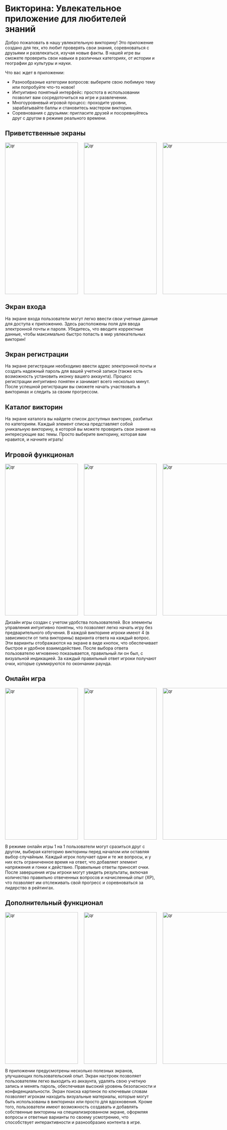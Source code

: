 # Викторина: Увлекательное приложение для любителей знаний
Добро пожаловать в нашу увлекательную викторину! Это приложение создано для тех, кто любит проверять свои знания, соревноваться с друзьями и развлекаться, изучая новые факты. В нашей игре вы сможете проверить свои навыки в различных категориях, от истории и географии до культуры и науки.

Что вас ждет в приложении:
- Разнообразные категории вопросов: выберите свою любимую тему или попробуйте что-то новое!
- Интуитивно понятный интерфейс: простота в использовании позволит вам сосредоточиться на игре и развлечении.
- Многоуровневый игровой процесс: проходите уровни, зарабатывайте баллы и становитесь мастером викторин.
- Соревнования с друзьями: пригласите друзей и посоревнуйтесь друг с другом в режиме реального времени.

## Приветственные экраны
<div style="display: flex; align-items: flex-start;">
    <img width="240" height="500" src="https://github.com/user-attachments/assets/c5bb1b5b-77e4-4781-b8a0-d20ee0e891f2" alt="qr" style="margin-right: 20px;"/>
    <img width="240" height="500" src="https://github.com/user-attachments/assets/e617c753-252a-4015-926b-716634a35383" alt="qr" style="margin-right: 20px;"/>
    <img width="240" height="500" src="https://github.com/user-attachments/assets/62dc1801-958c-457b-836e-123588d49bee" alt="qr" style="margin-right: 20px;"/>
</div>

## Экран входа

На экране входа пользователи могут легко ввести свои учетные данные для доступа к приложению. Здесь расположены поля для ввода электронной почты и пароля. Убедитесь, что вводите корректные данные, чтобы максимально быстро попасть в мир увлекательных викторин!

## Экран регистрации

На экране регистрации необходимо ввести адрес электронной почты и создать надежный пароль для вашей учетной записи (также есть возможность установить иконку вашего аккаунта). Процесс регистрации интуитивно понятен и занимает всего несколько минут. После успешной регистрации вы сможете начать участвовать в викторинах и следить за своим прогрессом.

## Каталог викторин

На экране каталога вы найдете список доступных викторин, разбитых по категориям. Каждый элемент списка представляет собой уникальную викторину, в которой вы можете проверить свои знания на интересующие вас темы. Просто выберите викторину, которая вам нравится, и начните играть!

## Игровой функционал

<div style="display: flex; align-items: flex-start;">
    <img width="240" height="500" src="https://github.com/user-attachments/assets/6b76b9ab-cf2d-4c5e-bc7c-b345e7d5dd01" alt="qr" style="margin-right: 20px;"/>
    <img width="240" height="500" src="https://github.com/user-attachments/assets/becc0d27-30a8-4c02-a003-3239cc2cb914" alt="qr" style="margin-right: 20px;"/>
    <img width="240" height="500" src="https://github.com/user-attachments/assets/4bb229ee-5b32-4c8b-a8e4-9185b7ee3ab9" alt="qr" style="margin-right: 20px;"/>
</div>

Дизайн игры создан с учетом удобства пользователей. Все элементы управления интуитивно понятны, что позволяет легко начать игру без предварительного обучения. В каждой викторине игроки имеют 4 (в зависимости от типа викторины) варианта ответа на каждый вопрос. Эти варианты отображаются на экране в виде кнопок, что обеспечивает быстрое и удобное взаимодействие. После выбора ответа пользователю мгновенно показывается, правильный ли он был, с визуальной индикацией. За каждый правильный ответ игроки получают очки, которые суммируются по окончании раунда.

## Онлайн игра

<div style="display: flex; align-items: flex-start;">
    <img width="240" height="500" src="https://github.com/user-attachments/assets/6f595025-e160-4d21-8746-9e788ae43238" alt="qr" style="margin-right: 20px;"/>
    <img width="240" height="500" src="https://github.com/user-attachments/assets/6e5d71d5-6a33-499d-847d-8381a10462b5" alt="qr" style="margin-right: 20px;"/>
    <img width="240" height="500" src="https://github.com/user-attachments/assets/eae4840c-1c23-4be3-9fcc-6d453b320e95" alt="qr" style="margin-right: 20px;"/>
    <img width="240" height="500" src="https://github.com/user-attachments/assets/8c7d63ce-4993-4dcf-92f9-6670c00761bf" alt="qr" style="margin-right: 20px;"/>
</div>

В режиме онлайн игры 1 на 1 пользователи могут сразиться друг с другом, выбирая категорию викторины перед началом или оставляя выбор случайным. Каждый игрок получает одни и те же вопросы, и у них есть ограниченное время на ответ, что добавляет элемент напряжения и гонки к действию. Правильные ответы приносят очки. После завершения игры игроки могут увидеть результаты, включая количество правильно отвеченных вопросов и начисленный опыт (XP), что позволяет им отслеживать свой прогресс и соревноваться за лидерство в рейтингах.

## Дополнительный функционал

<div style="display: flex; align-items: flex-start;">
    <img width="240" height="500" src="https://github.com/user-attachments/assets/ab813fdf-d958-4835-8645-c353d218cbb0" alt="qr" style="margin-right: 20px;"/>
    <img width="240" height="500" src="https://github.com/user-attachments/assets/a6eb29e2-58db-4261-8d7e-6c3372cb3e87" alt="qr" style="margin-right: 20px;"/>
    <img width="240" height="500" src="https://github.com/user-attachments/assets/6ae46c70-9423-42bb-adf1-5d019173e437" alt="qr" style="margin-right: 20px;"/>
</div>

В приложении предусмотрены несколько полезных экранов, улучшающих пользовательский опыт. Экран настроек позволяет пользователям легко выходить из аккаунта, удалять свою учетную запись и менять пароль, обеспечивая высокий уровень безопасности и конфиденциальности. Экран поиска картинок по ключевым словам позволяет игрокам находить визуальные материалы, которые могут быть использованы в викторинах или просто для вдохновения. Кроме того, пользователи имеют возможность создавать и добавлять собственные викторины на специализированном экране, оформляя вопросы и ответные варианты по своему усмотрению, что способствует интерактивности и разнообразию контента в игре.

































